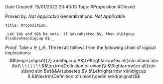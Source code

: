 <br />
<br />

Date Created: 15/01/2022 20:43:13
Tags: #Proposition #Closed 

Proved by: _Not Applicable_ 
Generalizations: _Not Applicable_

``` ad-Proposition
title: Proposition.

_Let $A$ and $B$ be sets. If $A\subseteq B$, then $\bigcup A\subseteq\bigcup B$._

```

_Proof_. Take $x\in\bigcup A$. The result follows from the following chain of logical implications:
$$\begin{alignat}{2}
    x\in\bigcup A&\Leftrightarrow\ex a\l(x\in a\land a\in A\r)\ \ \ \ \ \ \ \ &&\textrm{Definition of union}\\
    &\Rightarrow\ex a\l(x\in a\land a\in B\r)&&A\subseteq B\\
    &\Leftrightarrow x\in\bigcup B.&&\textrm{Definition of union}\qedin
\end{alignat}$$
